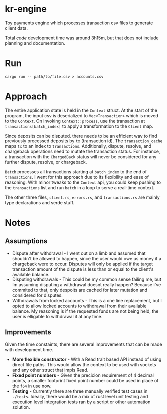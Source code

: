 # kr-engine

Toy payments engine which processes transaction csv files to generate client data.

Total *code* development time was around 3h15m, but that does not include planning and documentation. 

# Run
```
cargo run -- path/to/file.csv > accounts.csv
```

# Approach

The entire application state is held in the `Context` struct. At the start of the program, the input csv is deserialized to `Vec<Transaction>` which is moved to the `Context`. On invoking `Context::process`, use the transaction at `transactions[batch_index]` to apply a transformation to the `Client` map. 

Since deposits can be disputed, there needs to be an efficient way to find previously processed deposits by `tx` (transaction id). The `transaction_cache` maps `tx` to an index to `transactions`. Additionally, dispute, resolve, and chargeback operations need to mutate the transaction status. For instance, a transaction with the `ChargedBack` status will never be considered for any further dispute, resolve, or chargeback.

`Batch` processes all transactions starting at `batch_index` to the end of `transactions`. I went for this approach due to its flexibility and ease of reasoning. With minor tweaks to the `Context` api, you could keep pushing to the `transactions` list and run `batch` in a loop to serve a real-time context.

The other three files, `client.rs`, `errors.rs`, and `transactions.rs` are mainly type declarations and serde stuff. 

# Notes

## Assumptions
* Dispute after withdrawal - I went out on a limb and assumed that shouldn't be allowed to happen, since the user would owe us money if a chargeback were to occur. Disputes will only be applied if the target transaction amount of the dispute is less than or equal to the client's available balance.
* Disputing withdrawals - This could be my common sense failing me, but Im assuming disputing a withdrawal doesnt really happen? Because I've commited to that, only despoits are cached for later mutation and considered for disputes. 
* Withdrawals from locked accounts - This is a one line replacement, but I opted to allow locked accounts to withdrawal from their available balance. My reasoning is if the requested funds are not being held, the user is elligable to withdrawal it at any time. 

## Improvements

Given the time constaints, there are several improvements that can be made with development time.

 * **More flexible constructor** - With a Read trait based API instead of using direct file paths. This would allow the context to be used with sockets and any other struct that impls Read. 
 * **Fixed point numbers** - Given the precicion requirement of 4 decimal points, a smaller footprint fixed point number could be used in place of the `f64` in use now.
 * **Testing** - Currently there are three manually verified test cases in `./tests`. Ideally, there would be a mix of rust level unit testing and execution level integration tests ran by a script or other automation solution. 